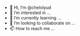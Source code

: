 - 👋 Hi, I’m @chelolyud
- 👀 I’m interested in ...
- 🌱 I’m currently learning ...
- 💞️ I’m looking to collaborate on ...
- 📫 How to reach me ...

<!---
chelolyud/chelolyud is a ✨ special ✨ repository because its `README.md` (this file) appears on your GitHub profile.
You can click the Preview link to take a look at your changes.
--->
